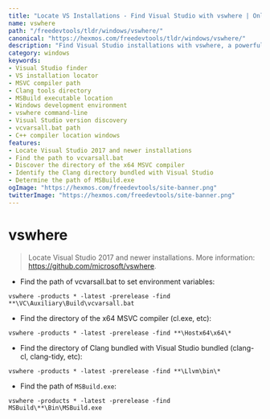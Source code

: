 ```yaml
---
title: "Locate VS Installations - Find Visual Studio with vswhere | Online Free DevTools by Hexmos"
name: vswhere
path: "/freedevtools/tldr/windows/vswhere/"
canonical: "https://hexmos.com/freedevtools/tldr/windows/vswhere/"
description: "Find Visual Studio installations with vswhere, a powerful command-line tool. Locate MSVC compilers, Clang tools, and MSBuild executables quickly. Free online tool, no registration required."
category: windows
keywords:
- Visual Studio finder
- VS installation locator
- MSVC compiler path
- Clang tools directory
- MSBuild executable location
- Windows development environment
- vswhere command-line
- Visual Studio version discovery
- vcvarsall.bat path
- C++ compiler location windows
features:
- Locate Visual Studio 2017 and newer installations
- Find the path to vcvarsall.bat
- Discover the directory of the x64 MSVC compiler
- Identify the Clang directory bundled with Visual Studio
- Determine the path of MSBuild.exe
ogImage: "https://hexmos.com/freedevtools/site-banner.png"
twitterImage: "https://hexmos.com/freedevtools/site-banner.png"
---
```


# vswhere

> Locate Visual Studio 2017 and newer installations.
> More information: <https://github.com/microsoft/vswhere>.

- Find the path of vcvarsall.bat to set environment variables:

`vswhere -products * -latest -prerelease -find **\VC\Auxiliary\Build\vcvarsall.bat`

- Find the directory of the x64 MSVC compiler (cl.exe, etc):

`vswhere -products * -latest -prerelease -find **\Hostx64\x64\*`

- Find the directory of Clang bundled with Visual Studio bundled (clang-cl, clang-tidy, etc):

`vswhere -products * -latest -prerelease -find **\Llvm\bin\*`

- Find the path of `MSBuild.exe`:

`vswhere -products * -latest -prerelease -find MSBuild\**\Bin\MSBuild.exe`
